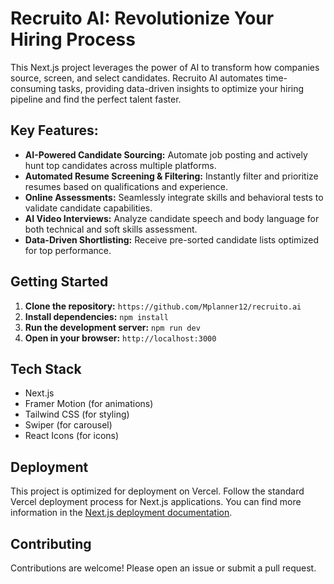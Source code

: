 # Recruito AI: Revolutionize Your Hiring Process

This Next.js project leverages the power of AI to transform how companies source, screen, and select candidates. Recruito AI automates time-consuming tasks, providing data-driven insights to optimize your hiring pipeline and find the perfect talent faster.

## Key Features:

- **AI-Powered Candidate Sourcing:** Automate job posting and actively hunt top candidates across multiple platforms.
- **Automated Resume Screening & Filtering:** Instantly filter and prioritize resumes based on qualifications and experience.
- **Online Assessments:** Seamlessly integrate skills and behavioral tests to validate candidate capabilities.
- **AI Video Interviews:** Analyze candidate speech and body language for both technical and soft skills assessment.
- **Data-Driven Shortlisting:** Receive pre-sorted candidate lists optimized for top performance.

## Getting Started

1. **Clone the repository:** `https://github.com/Mplanner12/recruito.ai`
2. **Install dependencies:** `npm install`
3. **Run the development server:** `npm run dev`
4. **Open in your browser:** `http://localhost:3000`

## Tech Stack

- Next.js
- Framer Motion (for animations)
- Tailwind CSS (for styling)
- Swiper (for carousel)
- React Icons (for icons)

## Deployment

This project is optimized for deployment on Vercel. Follow the standard Vercel deployment process for Next.js applications. You can find more information in the [Next.js deployment documentation](https://nextjs.org/docs/app/building-your-application/deploying).

## Contributing

Contributions are welcome! Please open an issue or submit a pull request.
